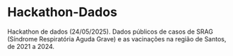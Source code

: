 # Hackathon-Dados
Hackathon de dados (24/05/2025). Dados públicos de casos de SRAG (Síndrome Respiratória Aguda Grave) e as vacinações na região de Santos, de 2021 a 2024.
